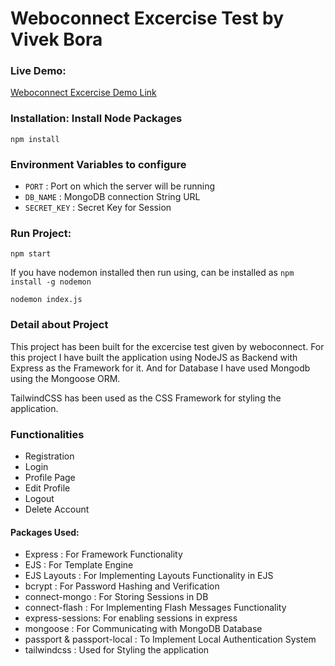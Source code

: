 # Weboconnect Excercise Test by Vivek Bora

### Live Demo:

[Weboconnect Excercise Demo Link](https://weboconnect-vivek.herokuapp.com/)

### Installation: Install Node Packages

`npm install`

### Environment Variables to configure
- `PORT` : Port on which the server will be running
- `DB_NAME` : MongoDB connection String URL
- `SECRET_KEY` : Secret Key for Session

### Run Project:

`npm start` 

If you have nodemon installed then run using, can be installed as `npm install -g nodemon`

`nodemon index.js`


### Detail about Project
This project has been built for the excercise test given by weboconnect. For this project I have built the application using NodeJS as Backend with Express as the Framework for it. And for Database I have used Mongodb using the Mongoose ORM. 

TailwindCSS has been used as the CSS Framework for styling the application.


### Functionalities
- Registration
- Login
- Profile Page
- Edit Profile
- Logout
- Delete Account



#### Packages Used:
- Express : For Framework Functionality
- EJS : For Template Engine
- EJS Layouts : For Implementing Layouts Functionality in EJS
- bcrypt : For Password Hashing and Verification
- connect-mongo : For Storing Sessions in DB
- connect-flash : For Implementing Flash Messages Functionality
- express-sessions: For enabling sessions in express
- mongoose : For Communicating with MongoDB Database
- passport & passport-local : To Implement Local Authentication System
- tailwindcss : Used for Styling the application

